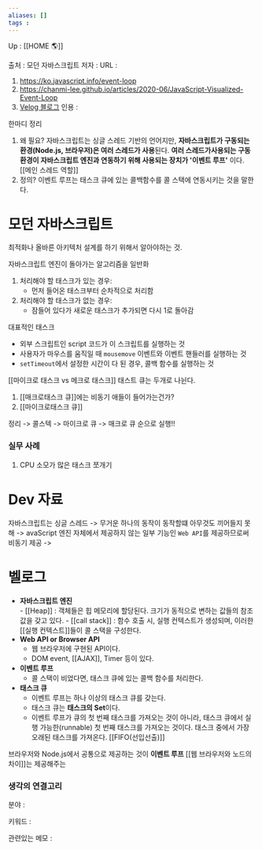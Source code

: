 ```yaml
---
aliases: []
tags : 
---
```

Up : [[HOME 🌎]]

출처 : 모던 자바스크립트 
저자 :
URL : 
1. https://ko.javascript.info/event-loop
2. https://chanmi-lee.github.io/articles/2020-06/JavaScript-Visualized-Event-Loop
3. [Velog 블로그](https://velog.io/@yejineee/%EC%9D%B4%EB%B2%A4%ED%8A%B8-%EB%A3%A8%ED%94%84%EC%99%80-%ED%83%9C%EC%8A%A4%ED%81%AC-%ED%81%90-%EB%A7%88%EC%9D%B4%ED%81%AC%EB%A1%9C-%ED%83%9C%EC%8A%A4%ED%81%AC-%EB%A7%A4%ED%81%AC%EB%A1%9C-%ED%83%9C%EC%8A%A4%ED%81%AC-g6f0joxx)
인용 : 

한마디 정리 
1. 왜 필요?  자바스크립트는 싱글 스레드 기반의 언어지만, **자바스크립트가 구동되는 환경(Node.js, 브라우저)은 여러 스레드가 사용**된다. **여러 스레드가사용되는 구동 환경이 자바스크립트 엔진과 연동하기 위해 사용되는 장치가 '이벤트 루프'** 이다. [[메인 스레드 역할]]
3. 정의?  이벤트 루프는 태스크 큐에 있는 콜백함수를 콜 스택에 연동시키는 것을 말한다. 
# 모던 자바스크립트


최적화나 올바른 아키텍처 설계를 하기 위해서 알아야하는 것. 

자바스크립트 엔진이 돌아가는 알고리즘을 일반화

1.  처리해야 할 태스크가 있는 경우:
    -   먼저 들어온 태스크부터 순차적으로 처리함
2.  처리해야 할 태스크가 없는 경우:
    -   잠들어 있다가 새로운 태스크가 추가되면 다시 1로 돌아감

대표적인 태스크 
-   외부 스크립트인 script 코드가 이 스크립트를 실행하는 것
-   사용자가 마우스를 움직일 때 `mousemove` 이벤트와 이벤트 핸들러를 실행하는 것
-   `setTimeout`에서 설정한 시간이 다 된 경우, 콜백 함수를 실행하는 것

[[마이크로 태스크 vs 메크로 태스크]]
태스트 큐는 두개로 나뉜다.
1. [[매크로태스크 큐]]에는 비동기 애들이 들어가는건가? 
2. [[마이크로태스크 큐]]

정리 -> 콜스텍 -> 마이크로 큐 -> 매크로 큐 순으로 실행!! 

### 실무 사례 
1. CPU 소모가 많은 태스크 쪼개기 


# Dev 자료
자바스크립트는 싱글 스레드 -> 무거운 하나의 동작이 동작할떄 아무것도 끼어들지 못해 -> avaScript 엔진 자체에서 제공하지 않는 일부 기능인 `Web API`를 제공하므로써 비동기 제공 -> 



# 벨로그
-   **자바스크립트 엔진**  
    - [[Heap]] : 객체들은 힙 메모리에 할당된다. 크기가 동적으로 변하는 값들의 참조 값을 갖고 있다.
    - [[call stack]] : 함수 호출 시, 실행 컨텍스트가 생성되며, 이러한 [[실행 컨텍스트]]들이 콜 스택을 구성한다.
-   **Web API or Browser API**  
    - 웹 브라우저에 구현된 API이다.  
    - DOM event, [[AJAX]], Timer 등이 있다.
-   **이벤트 루프**  
    - 콜 스택이 비었다면, 태스크 큐에 있는 콜백 함수를 처리한다.
-   **태스크 큐**  
    - 이벤트 루프는 하나 이상의 태스크 큐를 갖는다.  
    - 태스크 큐는 **태스크의 Set**이다.  
    - 이벤트 루프가 큐의 첫 번째 태스크를 가져오는 것이 아니라, 태스크 큐에서 실행 가능한(runnable) 첫 번째 태스크를 가져오는 것이다. 태스크 중에서 가장 오래된 태스크를 가져온다. [[FIFO(선입선출)]]

브라우저와 Node.js에서 공통으로 제공하는 것이 **이벤트 루프**  [[웹 브라우저와 노드의 차이]]는 제공해주는 


### 생각의 연결고리
분야 :

키워드 :

관련있는 메모 :
